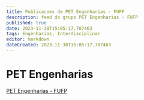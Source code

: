 ```yaml
---
title: Publicacoes de PET Engenharias - FUFP 
description: feed do grupo PET Engenharias - FUFP
published: true
date: 2023-11-30T15:05:17.707463
tags: Engenharias, Interdisciplinar
editor: markdown
dateCreated: 2023-11-30T15:05:17.707463
---
```


# PET Engenharias
[PET Engenharias - FUFP](/grupo/53PETEngenhariasFUFP)